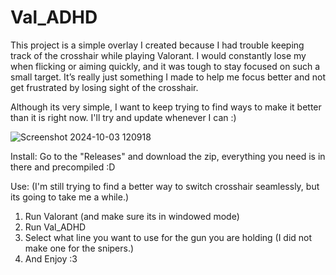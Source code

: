 # Val_ADHD
This project is a simple overlay I created because I had trouble keeping track of the crosshair while playing Valorant. I would constantly lose my when flicking or aiming quickly, and it was tough to stay focused on such a small target. It’s really just something I made to help me focus better and not get frustrated by losing sight of the crosshair.  

Although its very simple, I want to keep trying to find ways to make it better than it is right now.
I'll try and update whenever I can :)

![Screenshot 2024-10-03 120918](https://github.com/user-attachments/assets/973128a4-ec27-4df5-a23e-f0d24e44d3a6)


Install:
Go to the "Releases" and download the zip, everything you need is in there and precompiled :D

Use:
(I'm still trying to find a better way to switch crosshair seamlessly, but its going to take me a while.)
1. Run Valorant (and make sure its in windowed mode)
2. Run Val_ADHD
3. Select what line you want to use for the gun you are holding (I did not make one for the snipers.)
4. And Enjoy :3
